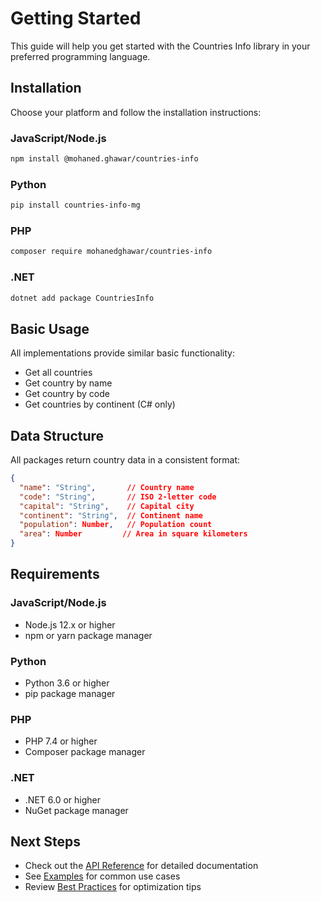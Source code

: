 # Getting Started

This guide will help you get started with the Countries Info library in your preferred programming language.

## Installation

Choose your platform and follow the installation instructions:

### JavaScript/Node.js
```bash
npm install @mohaned.ghawar/countries-info
```

### Python
```bash
pip install countries-info-mg
```

### PHP
```bash
composer require mohanedghawar/countries-info
```

### .NET
```bash
dotnet add package CountriesInfo
```

## Basic Usage

All implementations provide similar basic functionality:

- Get all countries
- Get country by name
- Get country by code
- Get countries by continent (C# only)

## Data Structure

All packages return country data in a consistent format:

```json
{
  "name": "String",       // Country name
  "code": "String",       // ISO 2-letter code
  "capital": "String",    // Capital city
  "continent": "String",  // Continent name
  "population": Number,   // Population count
  "area": Number         // Area in square kilometers
}
```

## Requirements

### JavaScript/Node.js
- Node.js 12.x or higher
- npm or yarn package manager

### Python
- Python 3.6 or higher
- pip package manager

### PHP
- PHP 7.4 or higher
- Composer package manager

### .NET
- .NET 6.0 or higher
- NuGet package manager

## Next Steps

- Check out the [API Reference](api-reference.md) for detailed documentation
- See [Examples](examples.md) for common use cases
- Review [Best Practices](best-practices.md) for optimization tips

